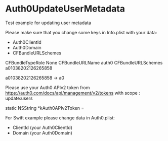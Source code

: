 # Auth0UpdateUserMetadata
Test example for updating user metadata

Please make sure that you change some keys in Info.plist with your data:
- Auth0ClientId
- Auth0Domain
- CFBundleURLSchemes

<key>CFBundleTypeRole</key>
<string>None</string>
<key>CFBundleURLName</key>
<string>auth0</string>
<key>CFBundleURLSchemes</key>
<array>
<string>a01038202126265858</string>
</array>

a01038202126265858 -> a0<Auth0ClientId>

Please use your Auth0 APIv2 token from https://auth0.com/docs/api/management/v2/tokens
with scope : update:users

static NSString *kAuth0APIv2Token = <Auth0 APIv2>


For Swift example please change data in Auth0.plist:
- ClientId (your Auth0ClientId)
- Domain (your Auth0Domain)
